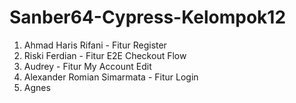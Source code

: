 # Sanber64-Cypress-Kelompok12
1. Ahmad Haris Rifani - Fitur Register
2. Riski Ferdian - Fitur E2E Checkout Flow
3. Audrey - Fitur My Account Edit
4. Alexander Romian Simarmata - Fitur Login
5. Agnes
